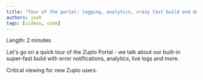 ```yaml
---
title: "Tour of the portal: logging, analytics, crazy fast build and deploy"
authors: josh
tags: [videos, code]
---
```


<YouTubeVideo url="https://www.youtube-nocookie.com/embed/HRSRSDLTh0s" />

Length: 2 minutes

Let's go on a quick tour of the Zuplo Portal - we talk about our built-in super-fast build with error notifications, analytics, live logs and more.

Critical viewing for new Zuplo users.
